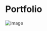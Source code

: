 # Portfolio

![image](https://github.com/legit-programmer/Portfolio/assets/66078215/9a79e112-13a7-470b-9d19-9fc14c9fdbb1)

